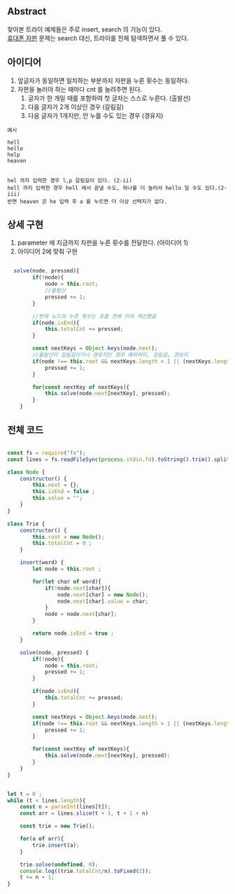 ## Abstract
찾아본 트라이 예제들은 주로 insert, search 의 기능이 있다.  
[휴대폰 자판](https://www.acmicpc.net/problem/5670) 문제는 search 대신, 트라이를 전체 탐색하면서 풀 수 있다.

## 아이디어
1. 앞글자가 동일하면 일치하는 부분까지 자판을 누른 횟수는 동일하다.
2. 자판을 눌러야 하는 때마다 cnt 를 늘려주면 된다.
   1. 글자가 한 개일 때를 포함하여 첫 글자는 스스로 누른다. (출발선)
   2. 다음 글자가 2개 이상인 경우 (갈림길)
   3. 다음 글자가 1개지만, 안 누를 수도 있는 경우 (경유지)

```
예시 

hell  
hello  
help
heaven


hel 까지 입력한 경우 l,p 갈림길이 있다. (2-ii)
hell 까지 입력한 경우 hell 에서 끝낼 수도, 하나를 더 눌러서 hello 일 수도 있다.(2-iii)
반면 heaven 은 he 입력 후 a 를 누르면 더 이상 선택지가 없다.
```



## 상세 구현
1. parameter 에 지금까지 자판을 누른 횟수를 전달한다. (아이디어 1)
2. 아이디어 2에 맞춰 구현

```javascript

  solve(node, pressed){
        if(!node){
            node = this.root;
            //출발선
            pressed += 1;
        }

        //현재 노드의 누른 횟수는 호출 전에 미리 계산했음
        if(node.isEnd){
            this.totalCnt += pressed;
        }

        const nextKeys = Object.keys(node.next);
        //출발선이 갈림길이거나 경유지인 경우 예외처리, 갈림길, 경유지
        if(node !== this.root && nextKeys.length > 1 || (nextKeys.length === 1 && node.isEnd)){
            pressed += 1;
        }

        for(const nextKey of nextKeys){
            this.solve(node.next[nextKey], pressed);
        }
    }


```


## 전체 코드 

```javascript

const fs = require("fs");
const lines = fs.readFileSync(process.stdin.fd).toString().trim().split("\n");

class Node {
    constructor() {
        this.next = {};
        this.isEnd = false ;
        this.value = "";
    }
}

class Trie {
    constructor() {
        this.root = new Node();
        this.totalCnt = 0 ;
    }

    insert(word) {
        let node = this.root ;

        for(let char of word){
            if(!node.next[char]){
                node.next[char] = new Node();
                node.next[char].value = char;
            }
            node = node.next[char];
        }

        return node.isEnd = true ;
    }

    solve(node, pressed) {
        if(!node){
            node = this.root;
            pressed += 1;
        }

        if(node.isEnd){
            this.totalCnt += pressed;
        }

        const nextKeys = Object.keys(node.next);
        if(node !== this.root && nextKeys.length > 1 || (nextKeys.length === 1 && node.isEnd)){
            pressed += 1;
        }

        for(const nextKey of nextKeys){
            this.solve(node.next[nextKey], pressed);
        }
    }
}


let t = 0 ;
while (t < lines.length){
    const n = parseInt(lines[t]);
    const arr = lines.slice(t + 1, t + 1 + n)

    const trie = new Trie();

    for(a of arr){
        trie.insert(a);
    }

    trie.solve(undefined, 0);
    console.log((trie.totalCnt/n).toFixed(2));
    t += n + 1;
}

```
